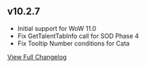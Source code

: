 
## v10.2.7
* Initial support for WoW 11.0
* Fix GetTalentTabInfo call for SOD Phase 4
* Fix Tooltip Number conditions for Cata


[View Full Changelog](https://github.com/ascott18/TellMeWhen/blob/85181d0423d2aef033534655e7cbf476266f91c1/CHANGELOG.md)

